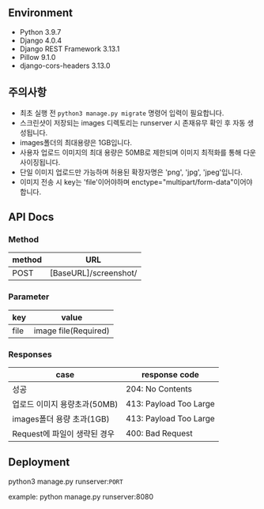 ## Environment
+ Python 3.9.7
+ Django 4.0.4
+ Django REST Framework 3.13.1
+ Pillow 9.1.0
+ django-cors-headers 3.13.0

## 주의사항
+ 최초 실행 전 ```python3 manage.py migrate``` 명령어 입력이 필요합니다.
+ 스크린샷이 저장되는 images 디렉토리는 runserver 시 존재유무 확인 후 자동 생성됩니다.
+ images폴더의 최대용량은 1GB입니다.
+ 사용자 업로드 이미지의 최대 용량은 50MB로 제한되며 이미지 최적화를 통해 다운사이징됩니다.
+ 단일 이미지 업로드만 가능하며 허용된 확장자명은 'png', 'jpg', 'jpeg'입니다.
+ 이미지 전송 시 key는 'file'이어야하며 enctype="multipart/form-data"이어야합니다.

## API Docs
### Method
method | URL
---|---
POST | [BaseURL]/screenshot/

### Parameter

key | value
---|---
file| image file(Required)

### Responses

case | response code
---|---|
성공|204: No Contents
업로드 이미지 용량초과(50MB) | 413: Payload Too Large
images폴더 용량 초과(1GB) | 413: Payload Too Large
Request에 파일이 생략된 경우 | 400: Bad Request

## Deployment
python3 manage.py runserver:```PORT```

example: python manage.py runserver:8080
